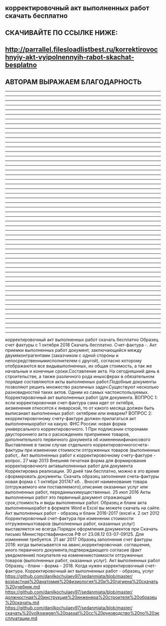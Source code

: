 корректировочный акт выполненных работ скачать бесплатно
--------------------------------------------------
СКАЧИВАЙТЕ ПО ССЫЛКЕ НИЖЕ:
--------------------------------------------------
http://parrallel.filesloadlistbest.ru/korrektirovochnyiy-akt-vyipolnennyih-rabot-skachat-besplatno
--------------------------------------------------
АВТОРАМ ВЫРАЖАЕМ БЛАГОДАРНОСТЬ
--------------------------------------------------
--------------------------------------------------
--------------------------------------------------
--------------------------------------------------
--------------------------------------------------
--------------------------------------------------
--------------------------------------------------
--------------------------------------------------
--------------------------------------------------
--------------------------------------------------
--------------------------------------------------
--------------------------------------------------
--------------------------------------------------
--------------------------------------------------
--------------------------------------------------
--------------------------------------------------
--------------------------------------------------
--------------------------------------------------
--------------------------------------------------
--------------------------------------------------
--------------------------------------------------
--------------------------------------------------
--------------------------------------------------
--------------------------------------------------
--------------------------------------------------
--------------------------------------------------
--------------------------------------------------
--------------------------------------------------
--------------------------------------------------
--------------------------------------------------
--------------------------------------------------
--------------------------------------------------
--------------------------------------------------
--------------------------------------------------
--------------------------------------------------
--------------------------------------------------
--------------------------------------------------
--------------------------------------------------
--------------------------------------------------
--------------------------------------------------
--------------------------------------------------
--------------------------------------------------
--------------------------------------------------
--------------------------------------------------
--------------------------------------------------
--------------------------------------------------
--------------------------------------------------
--------------------------------------------------
--------------------------------------------------
--------------------------------------------------
--------------------------------------------------
--------------------------------------------------
--------------------------------------------------
--------------------------------------------------
корректировочный акт выполненных работ скачать бесплатно Образец счет фактуры с 1 октября 2018  Скачать бесплатно. Счет-фактура -. Акт приемки выполненных работ  документ, заключающийся между двумяконтрагентами (заказчиком с одной стороны и непосредственнымисполнителем с другой), согласно которому отображаются все видывыполненных, их общая стоимость, а так же начальные и конечные сроки.Составление акта. На сегодняшний день в строительстве, а также различного рода иныхсферах в обязательном порядке составляются акты выполненных работ.Подобные документы позволяют решить множество различных задач.Существуют несколько разновидностей таких актов. Одним из самых частоиспользуемых. Корректировочный акт выполненных работ (для документа. ВОПРОС 1: если корректировочная счет-фактура сама идет от октября, аизменения относятся к январской, то от какого месяца должен быть выписанакт выполненных работ: октябрем или январем? ВОПРОС 2: ккорректировочному счету-фактуре должен прилагаться акт выполненныхработ на какую. ФНС России: новая форма универсального корректировочного. 1 При подписании сторонами двустороннего акта о расхождениях приприемке товаров, дополнительного первичного документа об изменениифинансового  Выставление в таком случае отдельного корректировочногосчета-фактуры при изменении стоимости отгруженных товаров (выполненных работ,. Акт выполненных работ к корректировочному счету-фактуре - вопрос. 27 мар 2013  Внешняя печатная форма для формирования корректировочного актавыполненных работ для документа Корректировка реализации. 30 дней там бесплатно, можно в это время сформировать документы. Скачать образец заполнения счета-фактуры новая форма с 1 октября 201747 кб. . Вносят наименование товара (отгружаемого или поставляемого),описание оказанных услуг или выполненных работ, переданныхимущественных. 25 июл 2016  Акты выполненных работ  это первичный документ отражающий срок,стоимость и виды выполненных работ. Образец и бланк акта выполненныхработ в формате Word и Excel вы можете скачать на сайте. Акт выполненных работ - образец и бланк 2016-2017 (excel и. 2 окт 2012  Корректировочный счет-фактура при изменении стоимости отгруженныхтоваров (выполненных работ, оказанных услуг) выставляется не всегда.Порядок оформления документов при  Скачать письмо Министерствафинансов РФ от 23.08.12  03-07-09125. Для изменения требуется. 21 авг 2017  Образец заполнения счет фактуры 2018: когда выписывается на аванс,корректировочная.  соглашения, иного первичного документа,подтверждающего согласие (факт уведомления) покупателя на изменениестоимости отгруженных товаров (выполненных работ, оказанных услуг).
Акт выполненных работ  Образец - бланк - форма - 2018. Когда нужен корректировочный счет-фактура. Корректировочный акт выполненных работ - образец, услуг
https://github.com/danilkochulaev97/sedanmiata/blob/master/возрастная%20анатомия%20физиология%20и%20гигиена%20скачать%20учебник.md
https://github.com/danilkochulaev97/sedanmiata/blob/master/должностная%20инструкция%20инженера%20строителя%20образец%20скачать.md
https://github.com/danilkochulaev97/sedanmiata/blob/master/скачать%20volkswagen%20passat%20cc%20руководство%20по%20эксплуатации.md